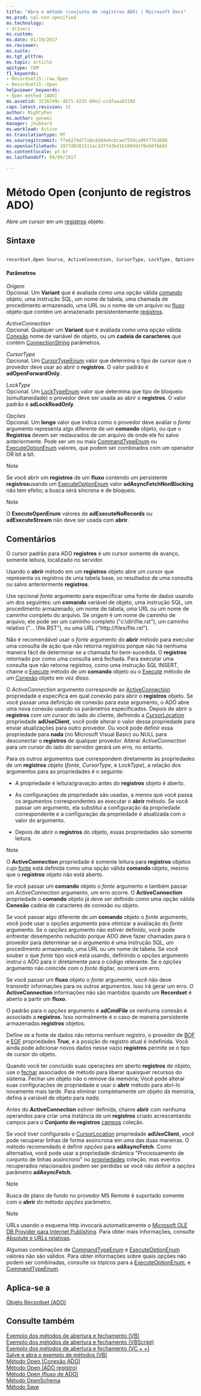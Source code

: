 ```yaml
---
title: "Abra o método (conjunto de registros ADO) | Microsoft Docs"
ms.prod: sql-non-specified
ms.technology:
- drivers
ms.custom: 
ms.date: 01/19/2017
ms.reviewer: 
ms.suite: 
ms.tgt_pltfrm: 
ms.topic: article
apitype: COM
f1_keywords:
- Recordset15::raw_Open
- Recordset15::Open
helpviewer_keywords:
- Open method [ADO]
ms.assetid: 3236749c-4b71-4235-89e2-ccdfaaa9319d
caps.latest.revision: 15
author: MightyPen
ms.author: genemi
manager: jhubbard
ms.workload: Active
ms.translationtype: MT
ms.sourcegitcommit: f7e6274d77a9cdd4de6cbcaef559ca99f77b3608
ms.openlocfilehash: 1977d0381311ac2d7f43bd161099d1f0eb0f6665
ms.contentlocale: pt-br
ms.lasthandoff: 09/09/2017

---
```

# <a name="open-method-ado-recordset"></a>Método Open (conjunto de registros ADO)
Abre um cursor em um [registros](../../../ado/reference/ado-api/recordset-object-ado.md) objeto.  
  
## <a name="syntax"></a>Sintaxe  
  
```  
  
recordset.Open Source, ActiveConnection, CursorType, LockType, Options  
```  
  
#### <a name="parameters"></a>Parâmetros  
 *Origem*  
 Opcional. Um **Variant** que é avaliada como uma opção válida [comando](../../../ado/reference/ado-api/command-object-ado.md) objeto, uma instrução SQL, um nome de tabela, uma chamada de procedimento armazenado, uma URL ou o nome de um arquivo ou [fluxo](../../../ado/reference/ado-api/stream-object-ado.md) objeto que contém um armazenado persistentemente [registros](../../../ado/reference/ado-api/recordset-object-ado.md).  
  
 *ActiveConnection*  
 Opcional. Qualquer um **Variant** que é avaliada como uma opção válida [Conexão](../../../ado/reference/ado-api/connection-object-ado.md) nome de variável de objeto, ou um **cadeia de caracteres** que contém [ConnectionString](../../../ado/reference/ado-api/connectionstring-property-ado.md) parâmetros.  
  
 *CursorType*  
 Opcional. Um [CursorTypeEnum](../../../ado/reference/ado-api/cursortypeenum.md) valor que determina o tipo de cursor que o provedor deve usar ao abrir o **registros**. O valor padrão é **adOpenForwardOnly**.  
  
 *LockType*  
 Opcional. Um [LockTypeEnum](../../../ado/reference/ado-api/locktypeenum.md) valor que determina que tipo de bloqueio (simultaneidade) o provedor deve ser usada ao abrir o **registros**. O valor padrão é **adLockReadOnly**.  
  
 *Opções*  
 Opcional. Um **longo** valor que indica como o provedor deve avaliar o *fonte* argumento representa algo diferente de um **comando** objeto, ou que o **Registros** devem ser restaurados de um arquivo de onde ele foi salvo anteriormente. Pode ser um ou mais [CommandTypeEnum](../../../ado/reference/ado-api/commandtypeenum.md) ou [ExecuteOptionEnum](../../../ado/reference/ado-api/executeoptionenum.md) valores, que podem ser combinados com um operador OR bit a bit.  
  
> [!NOTE]
>  Se você abrir um **registros** de um **fluxo** contendo um persistente **registros**usando um [ExecuteOptionEnum](../../../ado/reference/ado-api/executeoptionenum.md) valor **adAsyncFetchNonBlocking** não tem efeito; a busca será síncrona e de bloqueio.  
  
> [!NOTE]
>  O **ExecuteOpenEnum** valores de **adExecuteNoRecords** ou **adExecuteStream** não deve ser usada com **abrir**.  
  
## <a name="remarks"></a>Comentários  
 O cursor padrão para ADO **registros** é um cursor somente de avanço, somente leitura, localizado no servidor.  
  
 Usando o **abrir** método em um **registros** objeto abre um cursor que representa os registros de uma tabela base, os resultados de uma consulta ou salvo anteriormente **registros**.  
  
 Use opcional *fonte* argumento para especificar uma fonte de dados usando um dos seguintes: um **comando** variável de objeto, uma instrução SQL, um procedimento armazenado, um nome de tabela, uma URL ou um nome de caminho completo do arquivo. Se *origem* é um nome de caminho de arquivo, ele pode ser um caminho completo ("c:\dir\file.rst"), um caminho relativo ("... \file.RST"), ou uma URL ("http://files/file.rst").  
  
 Não é recomendável usar o *fonte* argumento do **abrir** método para executar uma consulta de ação que não retorna registros porque não há nenhuma maneira fácil de determinar se a chamada foi bem-sucedida. O **registros** retornado por como uma consulta será fechada. Para executar uma consulta que não retorna registros, como uma instrução SQL INSERT, chame o [Execute](../../../ado/reference/ado-api/execute-method-ado-command.md) método de um **comando** objeto ou o [Execute](../../../ado/reference/ado-api/execute-method-ado-connection.md) método de um [Conexão](../../../ado/reference/ado-api/connection-object-ado.md) objeto em vez disso.  
  
 O *ActiveConnection* argumento corresponde ao [ActiveConnection](../../../ado/reference/ado-api/activeconnection-property-ado.md) propriedade e especifica em qual conexão para abrir o **registros** objeto. Se você passar uma definição de conexão para esse argumento, o ADO abre uma nova conexão usando os parâmetros especificados. Depois de abrir o **registros** com um cursor do lado do cliente, definindo a [CursorLocation](../../../ado/reference/ado-api/cursorlocation-property-ado.md) propriedade **adUseClient**, você pode alterar o valor dessa propriedade para enviar atualizações para outro provedor. Ou você pode definir essa propriedade para **nada** (no Microsoft Visual Basic) ou NULL para desconectar o **registros** de qualquer provedor. Alterar *ActiveConnection* para um cursor do lado do servidor gerará um erro, no entanto.  
  
 Para os outros argumentos que correspondem diretamente às propriedades de um **registros** objeto (*fonte*, *CursorType*, e *LockType*), a relação dos argumentos para as propriedades é o seguinte:  
  
-   A propriedade é leitura/gravação antes do **registros** objeto é aberto.  
  
-   As configurações de propriedade são usadas, a menos que você passa os argumentos correspondentes ao executar o **abrir** método. Se você passar um argumento, ela substitui a configuração da propriedade correspondente e a configuração da propriedade é atualizada com o valor do argumento.  
  
-   Depois de abrir o **registros** do objeto, essas propriedades são somente leitura.  
  
> [!NOTE]
>  O **ActiveConnection** propriedade é somente leitura para **registros** objetos cujo [fonte](../../../ado/reference/ado-api/source-property-ado-recordset.md) está definida como uma opção válida **comando** objeto, mesmo que o **registros** objeto não está aberto.  
  
 Se você passar um **comando** objeto o *fonte* argumento e também passar um *ActiveConnection* argumento, um erro ocorre. O **ActiveConnection** propriedade o **comando** objeto já deve ser definido como uma opção válida **Conexão** cadeia de caracteres de conexão ou objeto.  
  
 Se você passar algo diferente de um **comando** objeto o *fonte* argumento, você pode usar o *opções* argumento para otimizar a avaliação do *fonte*  argumento. Se o *opções* argumento não estiver definido, você pode enfrentar desempenho reduzido porque ADO deve fazer chamadas para o provedor para determinar se o argumento é uma instrução SQL, um procedimento armazenado, uma URL ou um nome de tabela. Se você souber o que *fonte* tipo você está usando, definindo o *opções* argumento instrui o ADO para ir diretamente para o código relevante. Se o *opções* argumento não coincide com o *fonte* digitar, ocorrerá um erro.  
  
 Se você passar um **fluxo** objeto o *fonte* argumento, você não deve transmitir informações para os outros argumentos. Isso irá gerar um erro. O **ActiveConnection** informações não são mantidos quando um **Recordset** é aberto a partir um **fluxo**.  
  
 O padrão para o *opções* argumento é **adCmdFile** se nenhuma conexão é associado a **registros**. Isso normalmente é o caso de maneira persistente armazenadas **registros** objetos.  
  
 Define se a fonte de dados não retorna nenhum registro, o provedor de [BOF](../../../ado/reference/ado-api/bof-eof-properties-ado.md) e [EOF](../../../ado/reference/ado-api/bof-eof-properties-ado.md) propriedades **True**, e a posição do registro atual é indefinida. Você ainda pode adicionar novos dados nesse vazio **registros** permite se o tipo de cursor do objeto.  
  
 Quando você ter concluído suas operações em aberto **registros** de objeto, use o [fechar](../../../ado/reference/ado-api/close-method-ado.md) associados de método para liberar quaisquer recursos do sistema. Fechar um objeto não o remove da memória; Você pode alterar suas configurações de propriedade e usar o **abrir** método para abri-lo novamente mais tarde. Para eliminar completamente um objeto da memória, defina a variável de objeto para *nada*.  
  
 Antes do **ActiveConnection** estiver definida, chame **abrir** com nenhuma operandos para criar uma instância de um **registros** criado acrescentando campos para o  **Conjunto de registros** [campos](../../../ado/reference/ado-api/fields-collection-ado.md) coleção.  
  
 Se você tiver configurado o [CursorLocation](../../../ado/reference/ado-api/cursorlocation-property-ado.md) propriedade **adUseClient**, você pode recuperar linhas de forma assíncrona em uma das duas maneiras. O método recomendado é definir *opções* para **adAsyncFetch**. Como alternativa, você pode usar a propriedade dinâmica "Processamento de conjunto de linhas assíncrono" no [propriedades](../../../ado/reference/ado-api/properties-collection-ado.md) coleção, mas eventos recuperados relacionados podem ser perdidas se você não definir a *opções* parâmetro **adAsyncFetch**.  
  
> [!NOTE]
>  Busca de plano de fundo no provedor MS Remote é suportado somente com o **abrir** do método *opções* parâmetro.  
  
> [!NOTE]
>  URLs usando o esquema http invocará automaticamente o [Microsoft OLE DB Provider para Internet Publishing](../../../ado/guide/appendixes/microsoft-ole-db-provider-for-internet-publishing.md). Para obter mais informações, consulte [Absolute e URLs relativas](../../../ado/guide/data/absolute-and-relative-urls.md).  
  
 Algumas combinações de [CommandTypeEnum](../../../ado/reference/ado-api/commandtypeenum.md) e [ExecuteOptionEnum](../../../ado/reference/ado-api/executeoptionenum.md) valores não são válidos. Para obter informações sobre quais opções não podem ser combinadas, consulte os tópicos para a [ExecuteOptionEnum](../../../ado/reference/ado-api/executeoptionenum.md), e [CommandTypeEnum](../../../ado/reference/ado-api/commandtypeenum.md).  
  
## <a name="applies-to"></a>Aplica-se a  
 [Objeto Recordset (ADO)](../../../ado/reference/ado-api/recordset-object-ado.md)  
  
## <a name="see-also"></a>Consulte também  
 [Exemplo dos métodos de abertura e fechamento (VB)](../../../ado/reference/ado-api/open-and-close-methods-example-vb.md)   
 [Exemplo dos métodos de abertura e fechamento (VBScript)](../../../ado/reference/ado-api/open-and-close-methods-example-vbscript.md)   
 [Exemplo dos métodos de abertura e fechamento (VC + +)](../../../ado/reference/ado-api/open-and-close-methods-example-vc.md)   
 [Salve e abra o exemplo de métodos (VB)](../../../ado/reference/ado-api/save-and-open-methods-example-vb.md)   
 [Método Open (Conexão ADO)](../../../ado/reference/ado-api/open-method-ado-connection.md)   
 [Método Open (ADO registro)](../../../ado/reference/ado-api/open-method-ado-record.md)   
 [Método Open (fluxo de ADO)](../../../ado/reference/ado-api/open-method-ado-stream.md)   
 [Método OpenSchema](../../../ado/reference/ado-api/openschema-method.md)   
 [Método Save](../../../ado/reference/ado-api/save-method.md)

